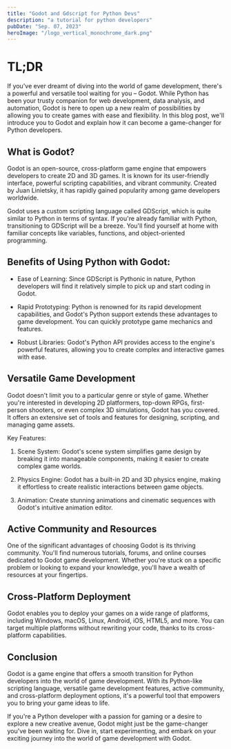 ```yaml
---
title: "Godot and Gdscript for Python Devs"
description: "a tutorial for python developers"
pubDate: "Sep. 07, 2023"
heroImage: "/logo_vertical_monochrome_dark.png"
---
```


# TL;DR 

If you've ever dreamt of diving into the world of game development, there's a powerful and versatile tool waiting for you – Godot. While Python has been your trusty companion for web development, data analysis, and automation, Godot is here to open up a new realm of possibilities by allowing you to create games with ease and flexibility. In this blog post, we'll introduce you to Godot and explain how it can become a game-changer for Python developers.

## What is Godot?
Godot is an open-source, cross-platform game engine that empowers developers to create 2D and 3D games. It is known for its user-friendly interface, powerful scripting capabilities, and vibrant community. Created by Juan Linietsky, it has rapidly gained popularity among game developers worldwide.

Godot uses a custom scripting language called GDScript, which is quite similar to Python in terms of syntax. If you're already familiar with Python, transitioning to GDScript will be a breeze. You'll find yourself at home with familiar concepts like variables, functions, and object-oriented programming.

## Benefits of Using Python with Godot:
* Ease of Learning: Since GDScript is Pythonic in nature, Python developers will find it relatively simple to pick up and start coding in Godot.

* Rapid Prototyping: Python is renowned for its rapid development capabilities, and Godot's Python support extends these advantages to game development. You can quickly prototype game mechanics and features.

* Robust Libraries: Godot's Python API provides access to the engine's powerful features, allowing you to create complex and interactive games with ease.

## Versatile Game Development
Godot doesn't limit you to a particular genre or style of game. Whether you're interested in developing 2D platformers, top-down RPGs, first-person shooters, or even complex 3D simulations, Godot has you covered. It offers an extensive set of tools and features for designing, scripting, and managing game assets.

Key Features:
1. Scene System: Godot's scene system simplifies game design by breaking it into manageable components, making it easier to create complex game worlds.

2. Physics Engine: Godot has a built-in 2D and 3D physics engine, making it effortless to create realistic interactions between game objects.

3. Animation: Create stunning animations and cinematic sequences with Godot's intuitive animation editor.


## Active Community and Resources

One of the significant advantages of choosing Godot is its thriving community. You'll find numerous tutorials, forums, and online courses dedicated to Godot game development. Whether you're stuck on a specific problem or looking to expand your knowledge, you'll have a wealth of resources at your fingertips.

## Cross-Platform Deployment

Godot enables you to deploy your games on a wide range of platforms, including Windows, macOS, Linux, Android, iOS, HTML5, and more. You can target multiple platforms without rewriting your code, thanks to its cross-platform capabilities.

## Conclusion

Godot is a game engine that offers a smooth transition for Python developers into the world of game development. With its Python-like scripting language, versatile game development features, active community, and cross-platform deployment options, it's a powerful tool that empowers you to bring your game ideas to life.

If you're a Python developer with a passion for gaming or a desire to explore a new creative avenue, Godot might just be the game-changer you've been waiting for. Dive in, start experimenting, and embark on your exciting journey into the world of game development with Godot.
